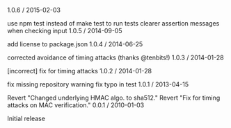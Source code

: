 1.0.6 / 2015-02-03

use npm test instead of make test to run tests
clearer assertion messages when checking input
1.0.5 / 2014-09-05

add license to package.json
1.0.4 / 2014-06-25

corrected avoidance of timing attacks (thanks @tenbits!)
1.0.3 / 2014-01-28

[incorrect] fix for timing attacks
1.0.2 / 2014-01-28

fix missing repository warning
fix typo in test
1.0.1 / 2013-04-15

Revert "Changed underlying HMAC algo. to sha512."
Revert "Fix for timing attacks on MAC verification."
0.0.1 / 2010-01-03

Initial release
